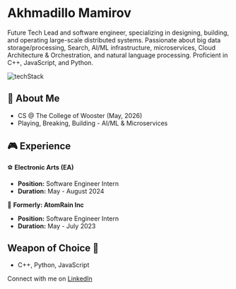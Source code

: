 # Akhmadillo Mamirov
Future Tech Lead and software engineer, specializing in designing, building, and operating large-scale distributed systems. Passionate about big data storage/processing, Search, AI/ML infrastructure, microservices, Cloud Architecture & Orchestration, and natural language processing. Proficient in C++, JavaScript, and Python.

![techStack](https://github.com/akhmadmamirov/akhmadmamirov/assets/105142060/04914f33-870e-4fd1-9913-be4aff89f716)

## 🐳 About Me
- CS @ The College of Wooster (May, 2026)
- Playing, Breaking, Building - AI/ML & Microservices
  
## 🎮 Experience

⚽ **Electronic Arts (EA)**
   - **Position:** Software Engineer Intern
   - **Duration:** May - August 2024

🌟 **Formerly: AtomRain Inc**
   - **Position:** Software Engineer Intern
   - **Duration:** May - July 2023

## Weapon of Choice 🔫
- C++, Python, JavaScript 

Connect with me on [LinkedIn](https://www.linkedin.com/in/akhmadillomamirov/)
